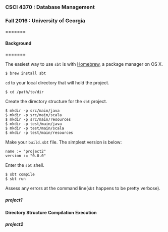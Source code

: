 ### CSCI 4370 : Database Management  
### Fall 2016 : University of Georgia
=======

#### Background
=======

The easiest way to use `sbt` is with [Homebrew](https://brewformulas.org), a package manager on OS X.  
```
$ brew install sbt
```  

`cd` to your local directory that will hold the project.  
```
$ cd /path/to/dir
```
Create the directory structure for the `sbt` project.
```
$ mkdir -p src/main/java
$ mkdir -p src/main/scala
$ mkdir -p src/main/resources
$ mkdir -p test/main/java
$ mkdir -p test/main/scala
$ mkdir -p test/main/resources
```
Make your `build.sbt` file. The simplest version is below:
```
name := "project2"
version := "0.0.0"
```

Enter the `sbt` shell.
```
$ sbt compile
$ sbt run
```

Assess any errors at the command line(`sbt` happens to be pretty verbose).

##### project1



**Directory Structure**
**Compilation**
**Execution**

##### project2
